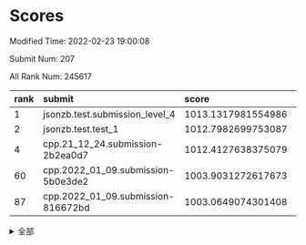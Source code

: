 # Scores

Modified Time: 2022-02-23 19:00:08

Submit Num: 207

All Rank Num: 245617

| rank |               submit               |       score        |       sigma        | pk_num |
| :--- | :--------------------------------- | :----------------- | :----------------- | :----- |
| 1    | jsonzb.test.submission_level_4     | 1013.1317981554986 | 0.7893001705614474 | 4749   |
| 2    | jsonzb.test.test_1                 | 1012.7982699753087 | 0.7956005522525951 | 4743   |
| 4    | cpp.21_12_24.submission-2b2ea0d7   | 1012.4127638375079 | 0.765537017021563  | 4747   |
| 60   | cpp.2022_01_09.submission-5b0e3de2 | 1003.9031272617673 | 0.7162277307151338 | 4745   |
| 87   | cpp.2022_01_09.submission-816672bd | 1003.0649074301408 | 0.7174453631585074 | 4744   |


<details>
<summary>全部</summary>

| rank |                 submit                 |       score        |       sigma        | pk_num |
| :--- | :------------------------------------- | :----------------- | :----------------- | :----- |
| 1    | jsonzb.test.submission_level_4         | 1013.1317981554986 | 0.7893001705614474 | 4749   |
| 2    | jsonzb.test.test_1                     | 1012.7982699753087 | 0.7956005522525951 | 4743   |
| 3    | gobigger.level_3.submission_level_3_8  | 1012.7759436005732 | 0.792788764132382  | 4748   |
| 4    | cpp.21_12_24.submission-2b2ea0d7       | 1012.4127638375079 | 0.765537017021563  | 4747   |
| 5    | gobigger.level_3.submission_level_3_11 | 1012.0058588489666 | 0.8207611312902886 | 4747   |
| 6    | gobigger.level_3.submission_level_3_24 | 1011.9064610727851 | 0.7672808058128693 | 4746   |
| 7    | gobigger.level_3.submission_level_3_39 | 1011.2943739590766 | 0.7382890976250869 | 4742   |
| 8    | gobigger.level_3.submission_level_3_25 | 1010.9602427215945 | 0.7920722379265573 | 4747   |
| 9    | gobigger.level_3.submission_level_3_14 | 1010.9456295511426 | 0.7707123822954798 | 4746   |
| 10   | gobigger.level_3.submission_level_3_37 | 1010.8901295838642 | 0.774537465211882  | 4747   |
| 11   | gobigger.level_3.submission_level_3_36 | 1010.8185650954107 | 0.7610630791121482 | 4743   |
| 12   | gobigger.level_3.submission_level_3_32 | 1010.8059266524409 | 0.7558107381179049 | 4744   |
| 13   | gobigger.level_3.submission_level_3_48 | 1010.793530779015  | 0.7971326972657522 | 4746   |
| 14   | gobigger.level_3.submission_level_3_34 | 1010.7236526176883 | 0.7644879613139558 | 4747   |
| 15   | gobigger.level_3.submission_level_3_26 | 1010.7106845152204 | 0.7529434286502669 | 4745   |
| 16   | gobigger.level_3.submission_level_3_13 | 1010.5831086709018 | 0.7548086498089484 | 4744   |
| 17   | gobigger.level_3.submission_level_3_16 | 1010.4904669547547 | 0.7520845863436959 | 4744   |
| 18   | gobigger.level_3.submission_level_3_30 | 1010.4011471098905 | 0.7716471874620843 | 4741   |
| 19   | gobigger.level_3.submission_level_3_47 | 1010.2685514143014 | 0.763874321534054  | 4745   |
| 20   | gobigger.level_3.submission_level_3_22 | 1010.249947746335  | 0.7593247535385479 | 4750   |
| 21   | gobigger.level_3.submission_level_3_9  | 1010.1736873532349 | 0.748889957622869  | 4744   |
| 22   | gobigger.level_3.submission_level_3_20 | 1010.1634420179494 | 0.7561306537248912 | 4746   |
| 23   | gobigger.level_3.submission_level_3_15 | 1010.1535241336069 | 0.7509512344385948 | 4750   |
| 24   | gobigger.level_3.submission_level_3_2  | 1010.0617374947843 | 0.7565240153176618 | 4743   |
| 25   | gobigger.level_3.submission_level_3_41 | 1010.0351832622636 | 0.766754758258326  | 4744   |
| 26   | gobigger.level_3.submission_level_3_5  | 1009.9907576589329 | 0.755718186351038  | 4750   |
| 27   | gobigger.level_3.submission_level_3_21 | 1009.932080308766  | 0.761805969485674  | 4746   |
| 28   | gobigger.level_3.submission_level_3_10 | 1009.8453952974581 | 0.7546618609274791 | 4745   |
| 29   | gobigger.level_3.submission_level_3_27 | 1009.8387117513836 | 0.7607189264592584 | 4745   |
| 30   | gobigger.level_3.submission_level_3_35 | 1009.7990892654603 | 0.7802280505110656 | 4745   |
| 31   | gobigger.level_3.submission_level_3_43 | 1009.7988321367397 | 0.7436819382044376 | 4744   |
| 32   | gobigger.level_3.submission_level_3_7  | 1009.77216945922   | 0.7628161460286118 | 4742   |
| 33   | gobigger.level_3.submission_level_3_1  | 1009.7642655789257 | 0.7649385073198922 | 4750   |
| 34   | gobigger.level_3.submission_level_3_44 | 1009.7344774716195 | 0.7664916570714633 | 4751   |
| 35   | gobigger.level_3.submission_level_3_17 | 1009.677390612615  | 0.7808873285369764 | 4750   |
| 36   | gobigger.level_3.submission_level_3_4  | 1009.6646533326974 | 0.7497675442108442 | 4743   |
| 37   | gobigger.level_3.submission_level_3_0  | 1009.6136954807838 | 0.7837323714620165 | 4751   |
| 38   | gobigger.level_3.submission_level_3_33 | 1009.5280869162028 | 0.7395311051700798 | 4745   |
| 39   | gobigger.level_3.submission_level_3_40 | 1009.3241407273151 | 0.7533112757518707 | 4747   |
| 40   | gobigger.level_3.submission_level_3_6  | 1009.307869150855  | 0.7572068483151222 | 4752   |
| 41   | gobigger.level_3.submission_level_3_42 | 1009.2859803655068 | 0.7528751674491367 | 4747   |
| 42   | gobigger.level_3.submission_level_3_23 | 1009.2114962908865 | 0.7514367036058004 | 4748   |
| 43   | gobigger.level_3.submission_level_3_3  | 1009.1895696810383 | 0.7376563470512193 | 4748   |
| 44   | gobigger.level_3.submission_level_3_38 | 1009.01597598019   | 0.7819288922259334 | 4745   |
| 45   | gobigger.level_3.submission_level_3_18 | 1009.0135288603786 | 0.7574901871475039 | 4744   |
| 46   | gobigger.level_3.submission_level_3_45 | 1008.9150722476381 | 0.7581688658391907 | 4743   |
| 47   | gobigger.level_3.submission_level_3_49 | 1008.8822442549488 | 0.7406221967863539 | 4749   |
| 48   | gobigger.level_3.submission_level_3_46 | 1008.7928986895834 | 0.760906651056635  | 4742   |
| 49   | gobigger.level_3.submission_level_3_31 | 1008.7681362775176 | 0.7453247646108074 | 4747   |
| 50   | gobigger.level_3.submission_level_3_12 | 1008.5618337518251 | 0.7411189398467072 | 4744   |
| 51   | gobigger.level_3.submission_level_3_29 | 1008.5613933821386 | 0.7487597836623016 | 4747   |
| 52   | gobigger.level_3.submission_level_3_28 | 1008.1781505099177 | 0.7418943899409037 | 4749   |
| 53   | gobigger.level_3.submission_level_3_19 | 1008.0722493166452 | 0.7246103716667186 | 4748   |
| 54   | gobigger.level_1.submission_level_1_13 | 1004.5886084427455 | 0.7202327625221353 | 4742   |
| 55   | gobigger.level_1.submission_level_1_0  | 1004.4096445059868 | 0.7120366221788902 | 4743   |
| 56   | gobigger.level_1.submission_level_1_32 | 1004.2981069339423 | 0.7181994376952919 | 4740   |
| 57   | gobigger.level_1.submission_level_1_3  | 1004.1322770421041 | 0.7210705273565868 | 4749   |
| 58   | gobigger.level_1.submission_level_1_25 | 1004.0028212605242 | 0.7170817158122423 | 4747   |
| 59   | gobigger.level_1.submission_level_1_48 | 1003.9884267129452 | 0.709427494614866  | 4747   |
| 60   | cpp.2022_01_09.submission-5b0e3de2     | 1003.9031272617673 | 0.7162277307151338 | 4745   |
| 61   | gobigger.level_1.submission_level_1_20 | 1003.8727022856351 | 0.72003627752466   | 4752   |
| 62   | gobigger.level_1.submission_level_1_23 | 1003.8364330105647 | 0.734189021683973  | 4743   |
| 63   | gobigger.level_1.submission_level_1_16 | 1003.7281776611584 | 0.7082366373802613 | 4747   |
| 64   | gobigger.level_1.submission_level_1_43 | 1003.7000281524677 | 0.7251057430352509 | 4742   |
| 65   | gobigger.level_1.submission_level_1_26 | 1003.6273461414664 | 0.7216304441842089 | 4750   |
| 66   | gobigger.level_1.submission_level_1_24 | 1003.6233945885082 | 0.7179288739688433 | 4746   |
| 67   | gobigger.level_1.submission_level_1_14 | 1003.5915934875297 | 0.7147243798452887 | 4745   |
| 68   | gobigger.level_1.submission_level_1_19 | 1003.5798437871705 | 0.7192749237646282 | 4745   |
| 69   | gobigger.level_1.submission_level_1_11 | 1003.5538607026263 | 0.7166674178549516 | 4750   |
| 70   | gobigger.level_1.submission_level_1_28 | 1003.5225923427879 | 0.7170610004571472 | 4744   |
| 71   | gobigger.level_1.submission_level_1_27 | 1003.5035289035238 | 0.716518199058593  | 4741   |
| 72   | gobigger.level_1.submission_level_1_4  | 1003.4868938135805 | 0.7263579735498396 | 4749   |
| 73   | gobigger.level_1.submission_level_1_31 | 1003.4825196608255 | 0.7149415891872589 | 4743   |
| 74   | gobigger.level_1.submission_level_1_22 | 1003.3994411530449 | 0.7162273196323706 | 4747   |
| 75   | gobigger.level_1.submission_level_1_39 | 1003.3792825877426 | 0.7101698393815825 | 4749   |
| 76   | gobigger.level_1.submission_level_1_10 | 1003.3095455410383 | 0.7139710567417895 | 4750   |
| 77   | gobigger.level_1.submission_level_1_38 | 1003.2908687620824 | 0.718094309932619  | 4744   |
| 78   | gobigger.level_1.submission_level_1_2  | 1003.2572013900827 | 0.7119636282314576 | 4749   |
| 79   | gobigger.level_1.submission_level_1_18 | 1003.2445541874881 | 0.7196323717449048 | 4742   |
| 80   | gobigger.level_1.submission_level_1_29 | 1003.2287885125336 | 0.7192389104898063 | 4750   |
| 81   | gobigger.level_1.submission_level_1_37 | 1003.2203821652613 | 0.714921336422009  | 4746   |
| 82   | gobigger.level_1.submission_level_1_46 | 1003.1997218268244 | 0.7217694083524822 | 4748   |
| 83   | gobigger.level_1.submission_level_1_33 | 1003.1925782806668 | 0.7229094192298047 | 4750   |
| 84   | gobigger.level_1.submission_level_1_6  | 1003.1593330138131 | 0.7169518174835049 | 4744   |
| 85   | gobigger.level_1.submission_level_1_15 | 1003.1477210760322 | 0.7149861165812025 | 4747   |
| 86   | gobigger.level_1.submission_level_1_42 | 1003.1029548577993 | 0.7077129860591472 | 4742   |
| 87   | cpp.2022_01_09.submission-816672bd     | 1003.0649074301408 | 0.7174453631585074 | 4744   |
| 88   | gobigger.level_1.submission_level_1_34 | 1003.0626424478098 | 0.7216469714743334 | 4745   |
| 89   | gobigger.level_1.submission_level_1_12 | 1003.047872485508  | 0.7203551689221908 | 4743   |
| 90   | gobigger.level_1.submission_level_1_5  | 1003.0367692429962 | 0.7199097952602712 | 4747   |
| 91   | gobigger.level_1.submission_level_1_1  | 1003.0286765611492 | 0.7089879270359293 | 4744   |
| 92   | gobigger.level_1.submission_level_1_44 | 1002.975489045147  | 0.7124510188463544 | 4748   |
| 93   | gobigger.level_1.submission_level_1_35 | 1002.9740680979615 | 0.7174991317523415 | 4746   |
| 94   | gobigger.level_1.submission_level_1_45 | 1002.9691861929045 | 0.7168767298704514 | 4740   |
| 95   | gobigger.level_1.submission_level_1_36 | 1002.9228101323398 | 0.7163254070619354 | 4745   |
| 96   | gobigger.level_1.submission_level_1_8  | 1002.8601746816604 | 0.7167140693455704 | 4749   |
| 97   | gobigger.level_1.submission_level_1_41 | 1002.8312192010276 | 0.7252066035770813 | 4746   |
| 98   | gobigger.level_1.submission_level_1_7  | 1002.7112476896132 | 0.7135875171175801 | 4743   |
| 99   | gobigger.level_1.submission_level_1_47 | 1002.6951550819216 | 0.714280431863645  | 4747   |
| 100  | gobigger.level_1.submission_level_1_21 | 1002.5761933341703 | 0.7128985096321022 | 4743   |
| 101  | gobigger.level_1.submission_level_1_30 | 1002.3215113072966 | 0.7074712067391219 | 4750   |
| 102  | gobigger.level_1.submission_level_1_49 | 1002.3188592333198 | 0.7200104322345623 | 4742   |
| 103  | gobigger.level_1.submission_level_1_17 | 1002.1025613414815 | 0.7108401234643354 | 4747   |
| 104  | gobigger.level_1.submission_level_1_40 | 1001.7647940097934 | 0.7104984541753597 | 4748   |
| 105  | gobigger.level_1.submission_level_1_9  | 1001.5075861461081 | 0.7205503297915598 | 4749   |
| 106  | gobigger.random.submission_random_38   | 997.4125643019986  | 0.7054083632569995 | 4746   |
| 107  | gobigger.random.submission_random_27   | 996.9530187484321  | 0.7098828610347501 | 4745   |
| 108  | gobigger.random.submission_random_12   | 996.9527397756962  | 0.7144622385550743 | 4745   |
| 109  | gobigger.random.submission_random_24   | 996.8131957178281  | 0.7058836679647371 | 4745   |
| 110  | gobigger.random.submission_random_7    | 996.7747143839854  | 0.7156589742985606 | 4743   |
| 111  | gobigger.random.submission_random_36   | 996.7312582452056  | 0.7109618182021079 | 4753   |
| 112  | gobigger.random.submission_random_44   | 996.6924333557172  | 0.7044472253461803 | 4744   |
| 113  | gobigger.random.submission_random_25   | 996.656712791423   | 0.7158112118196719 | 4747   |
| 114  | gobigger.random.submission_random_2    | 996.6406155464558  | 0.7055016835478777 | 4745   |
| 115  | gobigger.random.submission_random_42   | 996.5102817750468  | 0.716828534094825  | 4742   |
| 116  | gobigger.random.submission_random_41   | 996.4749091180854  | 0.7053533131352847 | 4750   |
| 117  | gobigger.random.submission_random_14   | 996.4059994297814  | 0.7125902283512707 | 4742   |
| 118  | gobigger.random.submission_random_4    | 996.3926304590501  | 0.7080215749456907 | 4746   |
| 119  | gobigger.random.submission_random_23   | 996.3649715293102  | 0.712567670035341  | 4750   |
| 120  | gobigger.random.submission_random_11   | 996.2881029140618  | 0.7103603250580531 | 4748   |
| 121  | gobigger.random.submission_random_40   | 996.2653518242364  | 0.7072191545162501 | 4743   |
| 122  | gobigger.random.submission_random_16   | 996.1680375586933  | 0.7064250838252888 | 4753   |
| 123  | gobigger.random.submission_random_0    | 996.1531920119475  | 0.719625692054951  | 4744   |
| 124  | gobigger.random.submission_random_22   | 996.1391331491053  | 0.7183322833962955 | 4746   |
| 125  | gobigger.random.submission_random_15   | 996.0835020442321  | 0.711362099685444  | 4747   |
| 126  | gobigger.random.submission_random_19   | 996.0226123516625  | 0.7023907978271166 | 4744   |
| 127  | gobigger.random.submission_random_29   | 995.9955173374706  | 0.7012051473868534 | 4747   |
| 128  | gobigger.random.submission_random_17   | 995.9930842765712  | 0.7047646982172321 | 4747   |
| 129  | gobigger.random.submission_random_43   | 995.974013073355   | 0.7193806045539509 | 4749   |
| 130  | gobigger.random.submission_random_3    | 995.9324458484601  | 0.6971112127227281 | 4746   |
| 131  | gobigger.random.submission_random_35   | 995.9069709818649  | 0.7068239309119171 | 4749   |
| 132  | gobigger.random.submission_random_39   | 995.8949119586318  | 0.7112315626995088 | 4744   |
| 133  | gobigger.random.submission_random_10   | 995.8571342782654  | 0.7035118656660034 | 4747   |
| 134  | gobigger.random.submission_random_34   | 995.8189031187596  | 0.7132343061198974 | 4742   |
| 135  | gobigger.random.submission_random_6    | 995.7466161802427  | 0.7094366258071851 | 4748   |
| 136  | gobigger.random.submission_random_32   | 995.7293795282137  | 0.697537296112642  | 4744   |
| 137  | gobigger.random.submission_random_13   | 995.7286121853547  | 0.7226911369581503 | 4740   |
| 138  | gobigger.random.submission_random_21   | 995.6539635639972  | 0.7112364863010321 | 4747   |
| 139  | gobigger.random.submission_random_45   | 995.5899172859442  | 0.707994616523217  | 4747   |
| 140  | gobigger.random.submission_random_46   | 995.4721468489703  | 0.7089117606426615 | 4747   |
| 141  | gobigger.random.submission_random_1    | 995.3980213354266  | 0.7306570202961358 | 4751   |
| 142  | gobigger.random.submission_random_26   | 995.3949514520259  | 0.7232935410163925 | 4743   |
| 143  | gobigger.random.submission_random_33   | 995.3829188555331  | 0.7095050154456963 | 4750   |
| 144  | gobigger.random.submission_random_47   | 995.285416362956   | 0.7224540469706582 | 4747   |
| 145  | gobigger.random.submission_random_5    | 995.2784406845279  | 0.7122850980931938 | 4747   |
| 146  | gobigger.random.submission_random_9    | 995.2666830124043  | 0.7043046065551749 | 4748   |
| 147  | gobigger.random.submission_random_18   | 995.231998104318   | 0.7400406271847917 | 4749   |
| 148  | gobigger.random.submission_random_48   | 995.2245720262473  | 0.7107163802631974 | 4741   |
| 149  | gobigger.random.submission_random_28   | 995.1196391105123  | 0.7112823349779721 | 4745   |
| 150  | gobigger.random.submission_random_30   | 995.0466057829447  | 0.7146633712403729 | 4752   |
| 151  | gobigger.random.submission_random_37   | 994.9465914288705  | 0.7009446388773417 | 4750   |
| 152  | gobigger.random.submission_random_8    | 994.9424040610838  | 0.7170432960829757 | 4743   |
| 153  | gobigger.random.submission_random_31   | 994.868342177584   | 0.7186773519626946 | 4747   |
| 154  | gobigger.level_2.submission_level_2_37 | 994.4864939862202  | 0.7268226322804978 | 4750   |
| 155  | gobigger.level_2.submission_level_2_21 | 994.4613769189972  | 0.7466020537254695 | 4746   |
| 156  | gobigger.random.submission_random_49   | 994.2856332932737  | 0.7157208134009374 | 4747   |
| 157  | gobigger.random.submission_random_20   | 994.2180928136672  | 0.7176855272622119 | 4747   |
| 158  | gobigger.level_2.submission_level_2_32 | 993.9156792485215  | 0.7119746454928358 | 4747   |
| 159  | gobigger.level_2.submission_level_2_6  | 993.7236000520313  | 0.7391401961164019 | 4748   |
| 160  | gobigger.level_2.submission_level_2_15 | 993.7082678418539  | 0.7316521772939482 | 4746   |
| 161  | gobigger.level_2.submission_level_2_47 | 993.6457828911806  | 0.7330363245982234 | 4746   |
| 162  | gobigger.level_2.submission_level_2_14 | 993.2237287019308  | 0.7306535937138969 | 4742   |
| 163  | gobigger.level_2.submission_level_2_22 | 993.2213151618608  | 0.73328741970284   | 4750   |
| 164  | gobigger.level_2.submission_level_2_44 | 993.2153427344203  | 0.7269577097996368 | 4751   |
| 165  | gobigger.level_2.submission_level_2_26 | 993.0711700935655  | 0.7734337092348178 | 4748   |
| 166  | gobigger.level_2.submission_level_2_4  | 993.0550111468731  | 0.7293980093783751 | 4744   |
| 167  | gobigger.level_2.submission_level_2_27 | 993.0408523226805  | 0.7302005547359931 | 4747   |
| 168  | gobigger.level_2.submission_level_2_16 | 992.9522847052451  | 0.7339518359359147 | 4748   |
| 169  | gobigger.level_2.submission_level_2_13 | 992.9375100620617  | 0.7390670104262272 | 4748   |
| 170  | gobigger.level_2.submission_level_2_25 | 992.8371956999049  | 0.7352508495026063 | 4750   |
| 171  | gobigger.level_2.submission_level_2_36 | 992.7700710410945  | 0.7404872755344563 | 4745   |
| 172  | gobigger.level_2.submission_level_2_41 | 992.6813945609841  | 0.750715197393513  | 4748   |
| 173  | gobigger.level_2.submission_level_2_12 | 992.5401593112746  | 0.7434863465965325 | 4742   |
| 174  | gobigger.level_2.submission_level_2_49 | 992.5241155701489  | 0.7512691835490876 | 4749   |
| 175  | gobigger.level_2.submission_level_2_10 | 992.4884180763291  | 0.7333241933199846 | 4748   |
| 176  | gobigger.level_2.submission_level_2_42 | 992.4813476260856  | 0.7358482006877411 | 4746   |
| 177  | gobigger.level_2.submission_level_2_45 | 992.4475483666558  | 0.7217680411157498 | 4741   |
| 178  | gobigger.level_2.submission_level_2_31 | 992.3657624990077  | 0.7428610249616641 | 4751   |
| 179  | gobigger.level_2.submission_level_2_0  | 992.3521936454822  | 0.7421872151166262 | 4747   |
| 180  | gobigger.level_2.submission_level_2_9  | 992.2249652305051  | 0.74869316619843   | 4744   |
| 181  | gobigger.level_2.submission_level_2_19 | 992.1995089204132  | 0.7395020448670057 | 4745   |
| 182  | gobigger.level_2.submission_level_2_7  | 992.1423902769191  | 0.7329190866889447 | 4750   |
| 183  | gobigger.level_2.submission_level_2_29 | 992.139575114045   | 0.7370299114506995 | 4748   |
| 184  | gobigger.level_2.submission_level_2_46 | 992.0601602925261  | 0.7435784313306737 | 4750   |
| 185  | gobigger.level_2.submission_level_2_23 | 992.0218852615399  | 0.7400794135237622 | 4748   |
| 186  | gobigger.level_2.submission_level_2_24 | 991.9246079870791  | 0.7581422339332609 | 4749   |
| 187  | gobigger.level_2.submission_level_2_17 | 991.8277719297588  | 0.7582474614134247 | 4741   |
| 188  | gobigger.level_2.submission_level_2_3  | 991.7479100677709  | 0.7417892739675487 | 4749   |
| 189  | gobigger.level_2.submission_level_2_1  | 991.6691545398733  | 0.7333212554602252 | 4742   |
| 190  | gobigger.level_2.submission_level_2_35 | 991.5793162863123  | 0.7396052155515405 | 4749   |
| 191  | gobigger.level_2.submission_level_2_48 | 991.5280626470721  | 0.729329693390067  | 4747   |
| 192  | gobigger.level_2.submission_level_2_5  | 991.5226708633074  | 0.731601191722284  | 4750   |
| 193  | gobigger.level_2.submission_level_2_34 | 991.5122299344192  | 0.7345549885824192 | 4753   |
| 194  | gobigger.level_2.submission_level_2_33 | 991.5011626881817  | 0.7449591658307022 | 4745   |
| 195  | gobigger.level_2.submission_level_2_18 | 991.4661572038376  | 0.7446300511615044 | 4747   |
| 196  | gobigger.level_2.submission_level_2_28 | 991.4090685147717  | 0.7443544536578135 | 4744   |
| 197  | gobigger.level_2.submission_level_2_30 | 991.3478895596113  | 0.7507979194630694 | 4745   |
| 198  | gobigger.level_2.submission_level_2_43 | 991.316234805898   | 0.7342769138668221 | 4748   |
| 199  | gobigger.level_2.submission_level_2_8  | 991.3142541320551  | 0.7597030889367162 | 4744   |
| 200  | gobigger.level_2.submission_level_2_40 | 991.2755125162596  | 0.7628613923344452 | 4745   |
| 201  | gobigger.level_2.submission_level_2_39 | 991.1428318251611  | 0.7711513661078875 | 4742   |
| 202  | gobigger.level_2.submission_level_2_20 | 991.1213081722832  | 0.7462350645332199 | 4744   |
| 203  | gobigger.level_2.submission_level_2_11 | 990.9488900688266  | 0.7515887984361989 | 4748   |
| 204  | gobigger.level_2.submission_level_2_2  | 990.9453585010863  | 0.7756956929765669 | 4745   |
| 205  | gobigger.level_2.submission_level_2_38 | 990.7575867431469  | 0.7734744534649526 | 4745   |
| 206  | gobigger.none.submission_none_1        | 977.5805504129048  | 1.3867672587048818 | 4744   |
| 207  | gobigger.none.submission_none_0        | 976.8174637444715  | 1.3635963486735285 | 4744   |

</details>